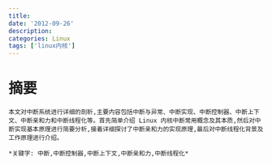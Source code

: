 ```yaml
---
title:
date: '2012-09-26'
description:
categories: Linux
tags: ['linux内核']
---
```

摘要
==========

    本文对中断系统进行详细的剖析,主要内容包括中断与异常、中断实现、中断控制器、中断上下文、中断亲和力和中断线程化等。首先简单介绍 Linux 内核中断常用概念及其本质,然后对中断实现基本原理进行简要分析,接着详细探讨了中断亲和力的实现原理,最后对中断线程化背景及工作原理进行介绍。
    
    *关键字: 中断,中断控制器,中断上下文,中断亲和力,中断线程化*
        
